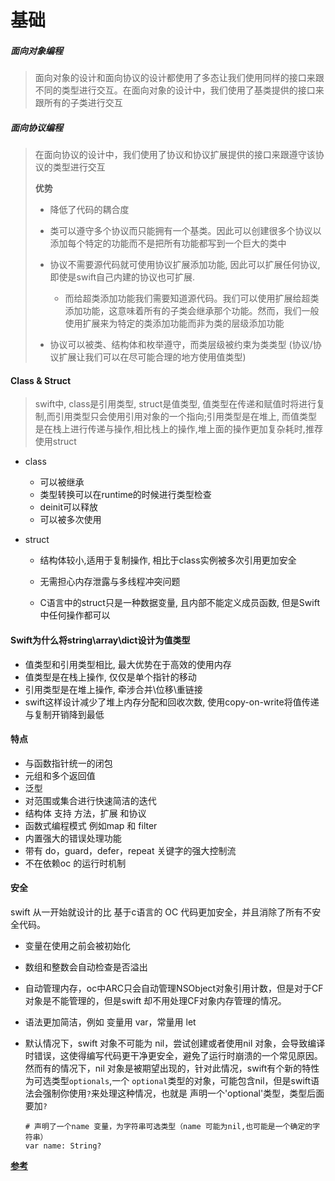 # 基础



##### 面向对象编程

> 面向对象的设计和面向协议的设计都使用了多态让我们使用同样的接口来跟不同的类型进行交互。在面向对象的设计中，我们使用了基类提供的接口来跟所有的子类进行交互

##### 面向协议编程

> 在面向协议的设计中，我们使用了协议和协议扩展提供的接口来跟遵守该协议的类型进行交互
>
> **优势**
>
> - 降低了代码的耦合度
>
> - 类可以遵守多个协议而只能拥有一个基类。因此可以创建很多个协议以添加每个特定的功能而不是把所有功能都写到一个巨大的类中
> - 协议不需要源代码就可使用协议扩展添加功能, 因此可以扩展任何协议, 即使是swift自己内建的协议也可扩展.
>   - 而给超类添加功能我们需要知道源代码。我们可以使用扩展给超类添加功能，这意味着所有的子类会继承那个功能。然而，我们一般使用扩展来为特定的类添加功能而非为类的层级添加功能
>
> - 协议可以被类、结构体和枚举遵守，而类层级被约束为类类型 (协议/协议扩展让我们可以在尽可能合理的地方使用值类型)





#### Class & Struct

> swift中, class是引用类型, struct是值类型, 值类型在传递和赋值时将进行复制,而引用类型只会使用引用对象的一个指向;引用类型是在堆上, 而值类型是在栈上进行传递与操作,相比栈上的操作,堆上面的操作更加复杂耗时,推荐使用struct

- class
  - 可以被继承
  - 类型转换可以在runtime的时候进行类型检查
  - deinit可以释放
  - 可以被多次使用
  
- struct
  - 结构体较小,适用于复制操作, 相比于class实例被多次引用更加安全
  
  - 无需担心内存泄露与多线程冲突问题
  
  - C语言中的struct只是一种数据变量, 且内部不能定义成员函数, 但是Swift中任何操作都可以
  
    

#### Swift为什么将string\array\dict设计为值类型

- 值类型和引用类型相比, 最大优势在于高效的使用内存
- 值类型是在栈上操作, 仅仅是单个指针的移动
- 引用类型是在堆上操作, 牵涉合并\位移\重链接
- swift这样设计减少了堆上内存分配和回收次数, 使用copy-on-write将值传递与复制开销降到最低



#### 特点

- 与函数指针统一的闭包
- 元组和多个返回值
- 泛型
- 对范围或集合进行快速简洁的迭代
- 结构体 支持 方法，扩展 和协议
- 函数式编程模式 例如map 和 filter
- 内置强大的错误处理功能
- 带有 do，guard，defer，repeat 关键字的强大控制流
- 不在依赖oc 的运行时机制



#### 安全

swift 从一开始就设计的比 基于c语言的 OC 代码更加安全，并且消除了所有不安全代码。

- 变量在使用之前会被初始化

- 数组和整数会自动检查是否溢出

- 自动管理内存，oc中ARC只会自动管理NSObject对象引用计数，但是对于CF对象是不能管理的，但是swift 却不用处理CF对象内存管理的情况。

- 语法更加简洁，例如 变量用 var，常量用 let

- 默认情况下，swift 对象不可能为 nil，尝试创建或者使用nil 对象，会导致编译时错误，这使得编写代码更干净更安全，避免了运行时崩溃的一个常见原因。
  然而有的情况下，nil 对象是被期望出现的，针对此情况，swift有个新的特性 为可选类型`optionals`,一个 `optional`类型的对象，可能包含nil，但是swift语法会强制你使用`?`来处理这种情况，也就是 声明一个'optional'类型，类型后面要加`?`

  ```
  # 声明了一个name 变量，为字符串可选类型（name 可能为nil,也可能是一个确定的字符串）
  var name: String? 
  ```

  

**[参考](https://coder-star.github.io/iOS/Swift/从SIL角度看Swift中的值类型与引用类型/)**
